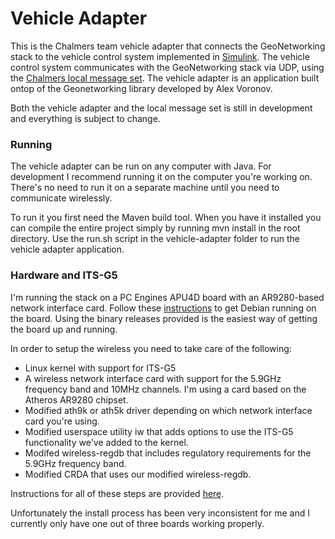 # Vehicle Adapter

This is the Chalmers team vehicle adapter that connects the GeoNetworking stack to the vehicle control system implemented in [Simulink](http://se.mathworks.com/products/simulink/). The vehicle control system communicates with the GeoNetworking stack via UDP, using the [Chalmers local message set](https://github.com/Zeverin/GCDC16-Chalmers-Communication/tree/master/Documentation). The vehicle adapter is an application built ontop of the Geonetworking library developed by Alex Voronov.

Both the vehicle adapter and the local message set is still in development and everything is subject to change.

### Running
The vehicle adapter can be run on any computer with Java. For development I recommend running it on the computer you're working on. There's no need to run it on a separate machine until you need to communicate wirelessly.

To run it you first need the Maven build tool. When you have it installed you can compile the entire project simply by running mvn install in the root directory. Use the run.sh script in the vehicle-adapter folder to run the vehicle adapter application.


### Hardware and ITS-G5
I'm running the stack on a PC Engines APU4D board with an AR9280-based network interface card. Follow these [instructions](https://github.com/ssinyagin/pcengines-apu-debian-cd) to get Debian running on the board. Using the binary releases provided is the easiest way of getting the board up and running.

In order to setup the wireless you need to take care of the following:
- Linux kernel with support for ITS-G5
- A wireless network interface card with support for the 5.9GHz frequency band and 10MHz channels. I'm using a card based on the Atheros AR9280 chipset.
- Modified ath9k or ath5k driver depending on which network interface card you're using.
- Modified userspace utility iw that adds options to use the ITS-G5 functionality we've added to the kernel.
- Modifed wireless-regdb that includes regulatory requirements for the 5.9GHz frequency band.
- Modified CRDA that uses our modified wireless-regdb.

Instructions for all of these steps are provided [here](https://gist.github.com/lisovy/80dde5a792e774a706a9#file-802-11p-on-linux-L19).

Unfortunately the install process has been very inconsistent for me and I currently only have one out of three boards working properly.


